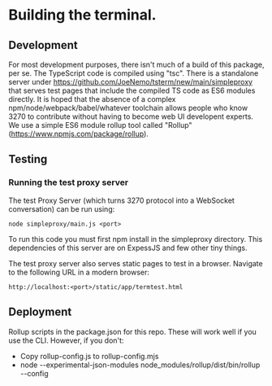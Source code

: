 # Building the terminal.

## Development

For most development purposes, there isn't much of a build of this package, per se.   The TypeScript code is compiled using "tsc".   There is a standalone server under https://github.com/JoeNemo/tsterm/new/main/simpleproxy that serves test pages that include the compiled TS code as ES6 modules directly.  It is hoped that the absence of a complex npm/node/webpack/babel/whatever toolchain allows people who know 3270 to contribute without having to become web UI developent experts.  We use a simple ES6 module rollup tool called "Rollup" (https://www.npmjs.com/package/rollup).  

## Testing 

### Running the test proxy server

The test Proxy Server (which turns 3270 protocol into a WebSocket conversation) can be run using:

`node simpleproxy/main.js <port>`

To run this code you must first npm install in the simpleproxy directory.   This dependencies of this server are on ExpessJS and few other tiny things.
  
The test proxy server also serves static pages to test in a browser.  Navigate to the following URL in a modern browser:
  
`http://localhost:<port>/static/app/termtest.html`

## Deployment

Rollup scripts in the package.json for this repo. These will work well if you use the CLI.   However, if you don't:

* Copy rollup-config.js to rollup-config.mjs
* node --experimental-json-modules node_modules/rollup/dist/bin/rollup --config

